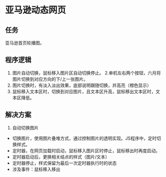 # 亚马逊动态网页

## 任务
亚马逊首页轮播图。
## 程序逻辑
1. 图片自动切换，鼠标移入图片区自动切换停止。
2.单机左右两个按钮，六月将图片切换到对应方向的下/上一张图片。
3. 图片切换时，有淡入淡出效果，底部说明跟随切换，并高亮（橙色显示）
4.  鼠标移入文本区时，切换到对应图片，且文本区升高，鼠标移出文本区时，文本区降低。
## 解决方案
1. 自动切换图片
- 切换图片，使用图片叠堆方式，通过控制图片的透明实现。JS程序中，定时切换样式。
- 定时器，在网页加载时启动，鼠标移入图片区时停止，鼠标移出时再度启动。
- 定时器启动后，更换相关结点的样式（图片/文本）
- 定时器停止，样式保留为最后一次定时器执行时的状态
- 涉及事件：鼠标移入移出